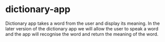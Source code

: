 # dictionary-app
Dictionary app takes a word from the user and display its meaning.
In the later version of the dictionary app we will allow the user to speak a word and the app will recognise the word and return the meaning of the word.
